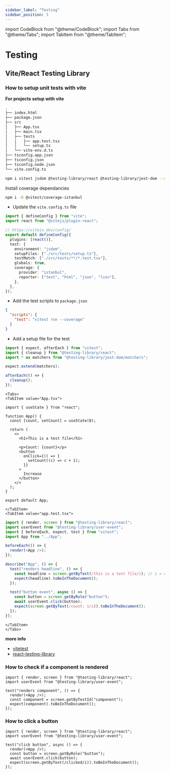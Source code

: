 ```yaml
---
sidebar_label: "Testing"
sidebar_position: 3
---
```


import CodeBlock from "@theme/CodeBlock";
import Tabs from "@theme/Tabs";
import TabItem from "@theme/TabItem";

# Testing

## Vite/React Testing Library

### How to setup unit tests with vite

**For projects setup with vite**

```bash title="Terminal"
.
├── index.html
├── package.json
├── src
│   ├── App.tsx
│   ├── main.tsx
│   ├── tests
│   │   ├── app.test.tsx
│   │   └── setup.ts
│   └── vite-env.d.ts
├── tsconfig.app.json
├── tsconfig.json
├── tsconfig.node.json
└── vite.config.ts
```

```bash title="Terminal"
npm i vitest jsdom @testing-library/react @testing-library/jest-dom --save-dev
```

Install coverage dependancies

```bash title="Terminal"
npm i -D @vitest/coverage-istanbul
```

- Update the `vite.config.ts` file

```ts title="vite.config.ts"
import { defineConfig } from "vite";
import react from "@vitejs/plugin-react";

// https://vitejs.dev/config/
export default defineConfig({
  plugins: [react()],
  test: {
    environment: "jsdom",
    setupFiles: ["./src/tests/setup.ts"],
    testMatch: ["./src/tests/**/*.test.tsx"],
    globals: true,
    coverage: {
      provider: "istanbul",
      reporter: ["text", "html", "json", "lcov"],
    },
  },
});
```

- Add the test scripts to `package.json`

```json title="package.json"
{
  "scripts": {
    "test": "vitest run --coverage"
  }
}
```

- Add a setup file for the test

```ts title="src/tests/setup.ts"
import { expect, afterEach } from "vitest";
import { cleanup } from "@testing-library/react";
import * as matchers from "@testing-library/jest-dom/matchers";

expect.extend(matchers);

afterEach(() => {
  cleanup();
});
```

```mdx-code-block
<Tabs>
<TabItem value="App.tsx">
```

```tsx title="App.tsx"
import { useState } from "react";

function App() {
  const [count, setCount] = useState(0);

  return (
    <>
      <h1>This is a test file</h1>

      <p>Count: {count}</p>
      <button
        onClick={() => {
          setCount((c) => c + 1);
        }}
      >
        Increase
      </button>
    </>
  );
}

export default App;

```

```mdx-code-block
</TabItem>
<TabItem value="app.test.tsx">
```

```ts title="app.test.tsx"
import { render, screen } from "@testing-library/react";
import userEvent from "@testing-library/user-event";
import { beforeEach, expect, test } from "vitest";
import App from "../App";

beforeEach(() => {
  render(<App />);
});

describe("App", () => {
  test("renders headline", () => {
    const headline = screen.getByText(/this is a test file/i); // i = case insensitive
    expect(headline).toBeInTheDocument();
  });

  test("button event", async () => {
    const button = screen.getByRole("button");
    await userEvent.click(button);
    expect(screen.getByText(/count: 1/i)).toBeInTheDocument();
  });
});

```

```mdx-code-block
</TabItem>
</Tabs>
```

**more info**
- [vitetest](https://vitest.dev/api/expect.html)
- [react-testing-library](https://testing-library.com/docs/react-testing-library/cheatsheet#queries)


### How to check if a component is rendered

```tsx
import { render, screen } from "@testing-library/react";
import userEvent from "@testing-library/user-event";

test("renders component", () => {
  render(<App />);
  const component = screen.getByTestId("component");
  expect(component).toBeInTheDocument();
});
```

### How to click a button

```tsx
import { render, screen } from "@testing-library/react";
import userEvent from "@testing-library/user-event";

test("click button", async () => {
  render(<App />);
  const button = screen.getByRole("button");
  await userEvent.click(button);
  expect(screen.getByText(/clicked/i)).toBeInTheDocument();
});
```

